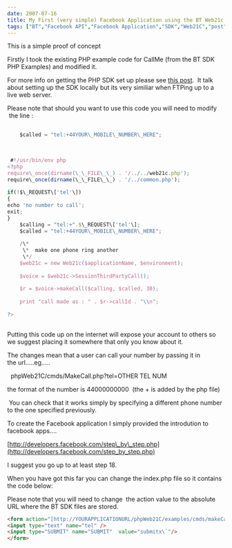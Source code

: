 ```yaml
---
date: 2007-07-16
title: My First (very simple) Facebook Application using the BT Web21c SDK
tags: ["BT","Facebook API","Facebook Application","SDK","Web21C","post"]
---
```

This is a simple proof of concept  
  
Firstly I took the existing PHP example code for CallMe (from the BT SDK PHP Examples) and modified it.  
  
For more info on getting the PHP SDK set up please see [this post](https://simonmcmanus.wordpress.com/2007/07/16/php-sdk-for-dummies-using-windows-2/ "this post.").  It talk about setting up the SDK locally but its very similiar when FTPing up to a live web server.  
  
Please note that should you want to use this code you will need to modify  the line :  


```js
  
    $called = "tel:+44YOUR\_MOBILE\_NUMBER\_HERE";  
  

  
 #!/usr/bin/env php  
<?php  
require\_once(dirname(\_\_FILE\_\_) . '/../../web21c.php');  
require\_once(dirname(\_\_FILE\_\_) . '/../common.php');  
  
if(!$\_REQUEST\['tel'\])  
{  
echo 'no number to call';  
exit;  
}  
    $calling = "tel:+".$\_REQUEST\['tel'\];  
    $called = "tel:+44YOUR\_MOBILE\_NUMBER\_HERE";  
  
    /\*  
     \*  make one phone ring another  
     \*/  
    $web21c = new Web21c($applicationName, $environment);  
  
    $voice = $web21c->SessionThirdPartyCall();  
  
    $r = $voice->makeCall($calling, $called, 30);  
  
    print "call made as : " . $r->callId . "\\n";  
  
?>  
  
``` 
  
Putting this code up on the internet will expose your account to others so we suggest placing it somewhere that only you know about it.  
  
The changes mean that a user can call your number by passing it in the url.....eg.....  
  
  phpWeb21C/cmds/MakeCall.php?tel=OTHER TEL NUM  
  
the format of the number is 44000000000  (the + is added by the php file)  
  
 You can check that it works simply by specifying a different phone number to the one specified previously.  
  
To create the Facebook application I simply provided the introdution to facebook apps....  
  
[http://developers.facebook.com/step\_by\_step.php](http://developers.facebook.com/step_by_step.php)  
  
I suggest you go up to at least step 18.  
  
When you have got this far you can change the index.php file so it contains the code below:  
  
Please note that you will need to change  the action value to the absolute URL where the BT SDK files are stored.  
  
```html 
<form action="[http://YOURAPPLICATIONURL/phpWeb21C/examples/cmds/makeCall.php](http://yourapplicationurl/phpWeb21C/examples/cmds/makeCall.php)">  
<input type="text" name="tel" />  
<input type="SUBMIT" name="SUBMIT"  value="submitx\`"/>  
</form>  

```